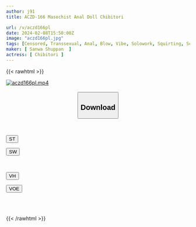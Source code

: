 ```yaml
---
author: j91
title: ACZD-166 Masochist Anal Doll Chibitori

url: /v/aczd166pl
date: 2024-02-08T15:50:00Z
image: "aczd166pl.jpg"
tags: [Censored, Transsexual, Anal, Blow, Vibe, Solowork, Squirting, School Swimsuit, Cross Dressing, Kiss, Dildo	]
maker: [ Sanwa Shuppan  ]
actress: [ Chibitori ]
---
```



{{< rawhtml >}}

<div class="video" data-videoid="V6vWqm3Jb8SK6K9">
    <a href="javascript:;">
        <img src="/v/aczd166pl/aczd166pl.jpg" width="WIDTH" height="HEIGHT" alt="aczd166pl.mp4" loading="lazy">
    </a>
</div>

<script type="text/javascript" src="https://j91.asia/asset/on-demand-st.js"></script>

<br>
  <link rel="stylesheet" href="https://j91.asia/asset/bs5.css">
  
  <center>
  <button class="btn btn-primary" type="button" data-bs-toggle="collapse" data-bs-target=".multi-collapse" aria-expanded="false" aria-controls="multiCollapseExample1 multiCollapseExample2"><h2>Download</h2></button></center>
</p>
<div class="row">
  <div class="col">
    <div class="collapse multi-collapse" id="multiCollapseExample1">
      <div class="card card-body">
	      	      <br>
<div class="buttons">  
<p><a href="https://streamtape.to/v/V6vWqm3Jb8SK6K9" target="_blank"><button class="btn-hover color-3"><i class="fa fa-download"></i> ST</button></a></p>
<p><a href="https://cdnwish.com/d3kb02e7uw5p" target="_blank"><button class="btn-hover color-2"><i class="fa fa-download"></i> SW</button></a></p></div>
    </div>
  </div>
</div>
  <div class="col">
    <div class="collapse multi-collapse" id="multiCollapseExample2">
      <div class="card card-body">
	      <br>
<div class="buttons">
<p><a href="https://vidhidepro.com/f/e4vsnbjy7vmi" target="_blank"><button class="btn-hover color-9"><i class="fa fa-download"></i> VH</button></a></p>
<p><a href="https://voe.sx/otxitp8lkntk"><button class="btn-hover color-8"><i class="fa fa-download"></i> VOE</button></a></p></div>
<br><br>
      </div>
    </div>
  </div>
</div>

{{< /rawhtml >}}